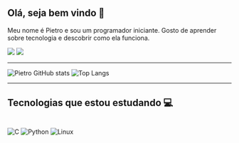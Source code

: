 ## Olá, seja bem vindo 🖖

Meu nome é Pietro e sou um programador iniciante. Gosto de aprender sobre tecnologia e descobrir como ela funciona.

<div>
  <a href="mailto:pietrogomes.contato@gmail.com"><img src="https://img.shields.io/badge/Gmail-D14836?style=for-the-badge&logo=gmail&logoColor=white" target="_blank"></a>
  <a href="https://www.linkedin.com/in/pietrobgomes" target="_blank"><img src="https://img.shields.io/badge/LinkedIn-0077B5?style=for-the-badge&logo=linkedin&logoColor=white" target="_blank"></a>
</div>

---

![Pietro GitHub stats](https://github-readme-stats.vercel.app/api?username=pietro0411&show_icons=true&theme=dark) ![Top Langs](https://github-readme-stats.vercel.app/api/top-langs/?username=pietro0411&layout=compact&theme=dark)

---

## Tecnologias que estou estudando 💻

<div style="display: inline_block"><br/>
  <img align="center" alt="C" src="https://img.shields.io/badge/C-00599C?style=for-the-badge&logo=c&logoColor=white" />
  <img align="center" alt="Python" src="https://img.shields.io/badge/Python-14354C?style=for-the-badge&logo=python&logoColor=white" />
  <img align="center" alt="Linux" src="https://img.shields.io/badge/Linux-FCC624?style=for-the-badge&logo=linux&logoColor=black" />
</div>
